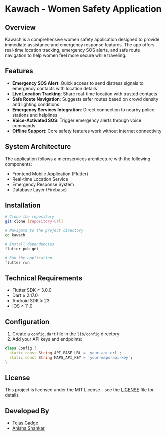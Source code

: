 # Kawach - Women Safety Application


## Overview

Kawach is a comprehensive women safety application designed to provide immediate assistance and emergency response features. The app offers real-time location tracking, emergency SOS alerts, and safe route navigation to help women feel more secure while traveling.

## Features

- **Emergency SOS Alert**: Quick access to send distress signals to emergency contacts with location details
- **Live Location Tracking**: Share real-time location with trusted contacts
- **Safe Route Navigation**: Suggests safer routes based on crowd density and lighting conditions
- **Emergency Services Integration**: Direct connection to nearby police stations and helplines
- **Voice-Activated SOS**: Trigger emergency alerts through voice commands
- **Offline Support**: Core safety features work without internet connectivity


## System Architecture


The application follows a microservices architecture with the following components:
- Frontend Mobile Application (Flutter)
- Real-time Location Service
- Emergency Response System
- Database Layer (Firebase)

## Installation

```bash
# Clone the repository
git clone [repository-url]

# Navigate to the project directory
cd kawach

# Install dependencies
flutter pub get

# Run the application
flutter run
```

## Technical Requirements

- Flutter SDK ≥ 3.0.0
- Dart ≥ 2.17.0
- Android SDK ≥ 23
- iOS ≥ 11.0

## Configuration

1. Create a `config.dart` file in the `lib/config` directory
2. Add your API keys and endpoints:

```dart
class Config {
  static const String API_BASE_URL = 'your-api-url';
  static const String MAPS_API_KEY = 'your-maps-api-key';
}
```


## License

This project is licensed under the MIT License - see the [LICENSE](LICENSE) file for details

## Developed By
- [Tejas Gadge ](https://github.com/tejasgadge2504)
- [Anisha Shankar](https://github.com/hahaanisha)



[logo]: /path/to/logo.png
[ss1]: /path/to/screenshot1.png
[ss2]: /path/to/screenshot2.png
[ss3]: /path/to/screenshot3.png
[ss4]: /path/to/screenshot4.png
[architecture]: /path/to/architecture.png
[github-profile]: https://github.com/username
